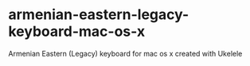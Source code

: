 # armenian-eastern-legacy-keyboard-mac-os-x
Armenian Eastern (Legacy) keyboard for mac os x created with Ukelele
